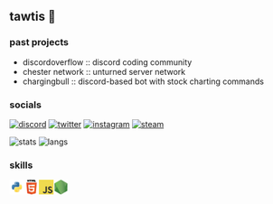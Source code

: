 ## tawtis 🐢

### past projects

- discordoverflow :: discord coding community
- chester network :: unturned server network
- chargingbull :: discord-based bot with stock charting commands

### socials
[![discord](https://img.shields.io/badge/discord-222222?&style=flat-square&logo=Discord&logoColor=white&link=https://www.instagram.com/tawtistrades/)](https://www.instagram.com/tawtistrades/)
[![twitter](https://img.shields.io/badge/-twitter-222222?style=flat-square&logo=twitter&logoColor=white&link=https://twitter.com/tawtistrades/)](https://twitter.com/tawtistrades/)
[![instagram](https://img.shields.io/badge/instagram-222222?&style=flat-square&logo=instagram&logoColor=white&link=https://discordapp.com/users/303670561676984331/)](https://discordapp.com/users/303670561676984331/)
[![steam](https://img.shields.io/badge/steam-222222?&style=flat-square&logo=steam&logoColor=white&link=https://steamcommunity.com/id/tawtis/)](https://steamcommunity.com/id/tawtis/)

![stats](https://github-readme-stats.vercel.app/api?username=Tawtis&count_private=true&show_icons=true&theme=gotham)
![langs](https://github-readme-stats.vercel.app/api/top-langs/?username=tawtis&layout=compact&theme=gotham)

### skills <br/>
<img align="left" alt="Python" width="26px" src="https://raw.githubusercontent.com/github/explore/80688e429a7d4ef2fca1e82350fe8e3517d3494d/topics/python/python.png" />
<img align="left" alt="HTML5" width="26px" src="https://raw.githubusercontent.com/github/explore/80688e429a7d4ef2fca1e82350fe8e3517d3494d/topics/html/html.png" />
<img align="left" alt="JavaScript" width="26px" src="https://raw.githubusercontent.com/github/explore/80688e429a7d4ef2fca1e82350fe8e3517d3494d/topics/javascript/javascript.png" />
<img align="left" alt="Node.js" width="26px" src="https://raw.githubusercontent.com/github/explore/80688e429a7d4ef2fca1e82350fe8e3517d3494d/topics/nodejs/nodejs.png" />
